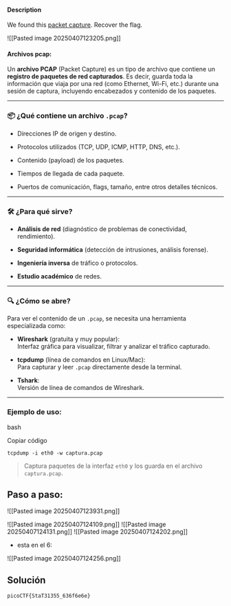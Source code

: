 #### Description

We found this [packet capture](https://jupiter.challenges.picoctf.org/static/483e50268fe7e015c49caf51a69063d0/capture.pcap). Recover the flag.

![[Pasted image 20250407123205.png]]
#### Archivos pcap:
Un **archivo PCAP** (Packet Capture) es un tipo de archivo que contiene un **registro de paquetes de red capturados**. Es decir, guarda toda la información que viaja por una red (como Ethernet, Wi-Fi, etc.) durante una sesión de captura, incluyendo encabezados y contenido de los paquetes.

---

### 📦 ¿Qué contiene un archivo `.pcap`?

- Direcciones IP de origen y destino.
    
- Protocolos utilizados (TCP, UDP, ICMP, HTTP, DNS, etc.).
    
- Contenido (payload) de los paquetes.
    
- Tiempos de llegada de cada paquete.
    
- Puertos de comunicación, flags, tamaño, entre otros detalles técnicos.
    

---

### 🛠️ ¿Para qué sirve?

- **Análisis de red** (diagnóstico de problemas de conectividad, rendimiento).
    
- **Seguridad informática** (detección de intrusiones, análisis forense).
    
- **Ingeniería inversa** de tráfico o protocolos.
    
- **Estudio académico** de redes.
    

---

### 🔍 ¿Cómo se abre?

Para ver el contenido de un `.pcap`, se necesita una herramienta especializada como:

- **Wireshark** (gratuita y muy popular):  
    Interfaz gráfica para visualizar, filtrar y analizar el tráfico capturado.
    
- **tcpdump** (línea de comandos en Linux/Mac):  
    Para capturar y leer `.pcap` directamente desde la terminal.
    
- **Tshark**:  
    Versión de línea de comandos de Wireshark.
    

---

### Ejemplo de uso:

bash

Copiar código

`tcpdump -i eth0 -w captura.pcap`

> Captura paquetes de la interfaz `eth0` y los guarda en el archivo `captura.pcap`.
> 

## Paso a paso:

![[Pasted image 20250407123931.png]]

![[Pasted image 20250407124109.png]]
![[Pasted image 20250407124131.png]]
![[Pasted image 20250407124202.png]]



* esta en el 6:

![[Pasted image 20250407124256.png]]

## Solución 
```
picoCTF{StaT31355_636f6e6e}
```